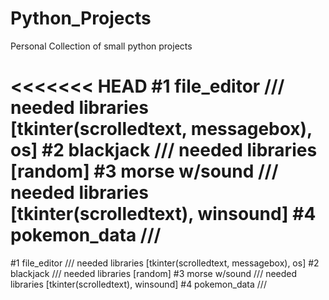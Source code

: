 # Python_Projects

Personal Collection of small python projects

<<<<<<< HEAD
#1 file_editor    ///   needed libraries [tkinter(scrolledtext, messagebox), os]
#2 blackjack      ///   needed libraries [random]
#3 morse w/sound  ///   needed libraries [tkinter(scrolledtext), winsound]
#4 pokemon_data   ///  
=======
#1 file_editor    ///   needed libraries [tkinter(scrolledtext, messagebox), os]
#2 blackjack      ///   needed libraries [random]
#3 morse w/sound  ///   needed libraries [tkinter(scrolledtext), winsound]
#4 pokemon_data   ///   
